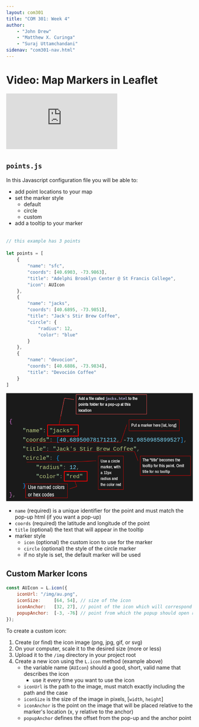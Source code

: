 ```yaml
---
layout: com301
title: "COM 301: Week 4"
author:
    - "John Drew"
    - "Matthew X. Curinga"
    - "Suraj Uttamchandani"
sidenav: "com301-nav.html"
---
```


Video: Map Markers in Leaflet
=============================

<div class="ratio ratio-16x9">
<iframe src="https://www.youtube.com/embed/IwdHPU1trk0?si=TnS6tlWyix3J7ms4" title="YouTube video player" frameborder="0" allow="accelerometer; autoplay; clipboard-write; encrypted-media; gyroscope; picture-in-picture; web-share" allowfullscreen></iframe>
</div>


`points.js`
-----------


In this Javascript configuration file you will be able to:

- add point locations to your map
- set the marker style
  - default
  - circle
  - custom
- add a tooltip to your marker

```javascript

// this example has 3 points

let points = [
    {
        "name": "sfc",
        "coords": [40.6903, -73.9863],
        "title": "Adelphi Brooklyn Center @ St Francis College",
        "icon": AUIcon
    },
    {
        "name": "jacks",
        "coords": [40.6895, -73.9851],
        "title": "Jack's Stir Brew Coffee",
        "circle": {
            "radius": 12,
            "color": "blue"
        }
    },
    {
        "name": "devocion",
        "coords": [40.6886, -73.9834],
        "title": "Devoción Coffee"
    }
]
```
<img src="img/points.png" alt="diagram of a point configuration" class="img-fluid">

- `name` (required) is a unique identifier for the point and must match the pop-up html (if you want a pop-up)
- `coords` (required) the latitude and longitude of the point
- `title` (optional) the text that will appear in the tooltip
- marker style
  - `icon` (optional) the custom icon to use for the marker
  - `circle` (optional) the style of the circle marker
  - if no style is set, the default marker will be used

Custom Marker Icons
-------------------
```javascript
const AUIcon = L.icon({
    iconUrl: "/img/au.png",
    iconSize:     [64, 54], // size of the icon
    iconAnchor:   [32, 27], // point of the icon which will correspond to marker's location
    popupAnchor:  [-3, -76] // point from which the popup should open relative to the iconAnchor
});
```

To create a custom icon:

1. Create (or find) the icon image (png, jpg, gif, or svg)
2. On your computer, scale it to the desired size (more or less)
3. Upload it to the `/img` directory in your project root
4. Create a new icon using the `L.icon` method (example above)
   - the variable name (`AUIcon`) should a good, short, valid name that describes the icon
     - use it every time you want to use the icon
   - `iconUrl` is the path to the image, must match exactly including the path and the case
   - `iconSize` is the size of the image in pixels, [`width`, `height`]
   - `iconAnchor` is the point on the image that will be placed relative to the marker's location (x, y relative to the anchor)
   - `popupAnchor` defines the offset from the pop-up and the anchor point

